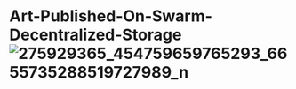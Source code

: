 # Art-Published-On-Swarm-Decentralized-Storage![275929365_454759659765293_6655735288519727989_n](https://user-images.githubusercontent.com/24720606/159134451-b5961495-b2c0-4853-8a04-54b191a4d714.jpg)
